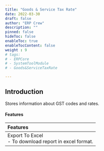 ```yaml
---
title: "Goods & Service Tax Rate"
date: 2022-03-30
draft: false
author: "ERP Crew"
description: ""
pinned: false
hideToc: false
enableToc: true
enableTocContent: false
weight : 9
# tags: 
# - ERPCore 
# - SystemToolModule
# - Goods&ServiceTaxRate 

---
```


## Introduction
Stores information about GST codes and rates.

####  Features

|Features|   
  |:------|
  | Export To Excel <br> - To download report in excel format.